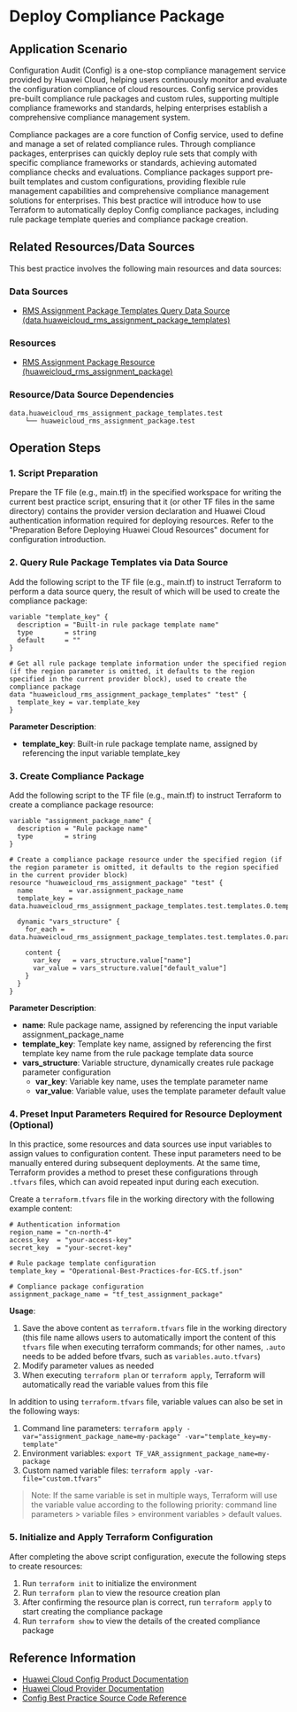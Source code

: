 # Deploy Compliance Package

## Application Scenario

Configuration Audit (Config) is a one-stop compliance management service provided by Huawei Cloud, helping users continuously monitor and evaluate the configuration compliance of cloud resources. Config service provides pre-built compliance rule packages and custom rules, supporting multiple compliance frameworks and standards, helping enterprises establish a comprehensive compliance management system.

Compliance packages are a core function of Config service, used to define and manage a set of related compliance rules. Through compliance packages, enterprises can quickly deploy rule sets that comply with specific compliance frameworks or standards, achieving automated compliance checks and evaluations. Compliance packages support pre-built templates and custom configurations, providing flexible rule management capabilities and comprehensive compliance management solutions for enterprises. This best practice will introduce how to use Terraform to automatically deploy Config compliance packages, including rule package template queries and compliance package creation.

## Related Resources/Data Sources

This best practice involves the following main resources and data sources:

### Data Sources

- [RMS Assignment Package Templates Query Data Source (data.huaweicloud_rms_assignment_package_templates)](https://registry.terraform.io/providers/huaweicloud/huaweicloud/latest/docs/data-sources/rms_assignment_package_templates)

### Resources

- [RMS Assignment Package Resource (huaweicloud_rms_assignment_package)](https://registry.terraform.io/providers/huaweicloud/huaweicloud/latest/docs/resources/rms_assignment_package)

### Resource/Data Source Dependencies

```
data.huaweicloud_rms_assignment_package_templates.test
    └── huaweicloud_rms_assignment_package.test
```

## Operation Steps

### 1. Script Preparation

Prepare the TF file (e.g., main.tf) in the specified workspace for writing the current best practice script, ensuring that it (or other TF files in the same directory) contains the provider version declaration and Huawei Cloud authentication information required for deploying resources.
Refer to the "Preparation Before Deploying Huawei Cloud Resources" document for configuration introduction.

### 2. Query Rule Package Templates via Data Source

Add the following script to the TF file (e.g., main.tf) to instruct Terraform to perform a data source query, the result of which will be used to create the compliance package:

```hcl
variable "template_key" {
  description = "Built-in rule package template name"
  type        = string
  default     = ""
}

# Get all rule package template information under the specified region (if the region parameter is omitted, it defaults to the region specified in the current provider block), used to create the compliance package
data "huaweicloud_rms_assignment_package_templates" "test" {
  template_key = var.template_key
}
```

**Parameter Description**:
- **template_key**: Built-in rule package template name, assigned by referencing the input variable template_key

### 3. Create Compliance Package

Add the following script to the TF file (e.g., main.tf) to instruct Terraform to create a compliance package resource:

```hcl
variable "assignment_package_name" {
  description = "Rule package name"
  type        = string
}

# Create a compliance package resource under the specified region (if the region parameter is omitted, it defaults to the region specified in the current provider block)
resource "huaweicloud_rms_assignment_package" "test" {
  name         = var.assignment_package_name
  template_key = data.huaweicloud_rms_assignment_package_templates.test.templates.0.template_key

  dynamic "vars_structure" {
    for_each = data.huaweicloud_rms_assignment_package_templates.test.templates.0.parameters

    content {
      var_key   = vars_structure.value["name"]
      var_value = vars_structure.value["default_value"]
    }
  }
}
```

**Parameter Description**:
- **name**: Rule package name, assigned by referencing the input variable assignment_package_name
- **template_key**: Template key name, assigned by referencing the first template key name from the rule package template data source
- **vars_structure**: Variable structure, dynamically creates rule package parameter configuration
  - **var_key**: Variable key name, uses the template parameter name
  - **var_value**: Variable value, uses the template parameter default value

### 4. Preset Input Parameters Required for Resource Deployment (Optional)

In this practice, some resources and data sources use input variables to assign values to configuration content. These input parameters need to be manually entered during subsequent deployments.
At the same time, Terraform provides a method to preset these configurations through `.tfvars` files, which can avoid repeated input during each execution.

Create a `terraform.tfvars` file in the working directory with the following example content:

```hcl
# Authentication information
region_name = "cn-north-4"
access_key  = "your-access-key"
secret_key  = "your-secret-key"

# Rule package template configuration
template_key = "Operational-Best-Practices-for-ECS.tf.json"

# Compliance package configuration
assignment_package_name = "tf_test_assignment_package"
```

**Usage**:

1. Save the above content as `terraform.tfvars` file in the working directory (this file name allows users to automatically import the content of this `tfvars` file when executing terraform commands; for other names, `.auto` needs to be added before tfvars, such as `variables.auto.tfvars`)
2. Modify parameter values as needed
3. When executing `terraform plan` or `terraform apply`, Terraform will automatically read the variable values from this file

In addition to using `terraform.tfvars` file, variable values can also be set in the following ways:

1. Command line parameters: `terraform apply -var="assignment_package_name=my-package" -var="template_key=my-template"`
2. Environment variables: `export TF_VAR_assignment_package_name=my-package`
3. Custom named variable files: `terraform apply -var-file="custom.tfvars"`

> Note: If the same variable is set in multiple ways, Terraform will use the variable value according to the following priority: command line parameters > variable files > environment variables > default values.

### 5. Initialize and Apply Terraform Configuration

After completing the above script configuration, execute the following steps to create resources:

1. Run `terraform init` to initialize the environment
2. Run `terraform plan` to view the resource creation plan
3. After confirming the resource plan is correct, run `terraform apply` to start creating the compliance package
4. Run `terraform show` to view the details of the created compliance package

## Reference Information

- [Huawei Cloud Config Product Documentation](https://support.huaweicloud.com/rms/index.html)
- [Huawei Cloud Provider Documentation](https://registry.terraform.io/providers/huaweicloud/huaweicloud/latest/docs)
- [Config Best Practice Source Code Reference](https://github.com/huaweicloud/terraform-provider-huaweicloud/tree/master/examples/rms)
